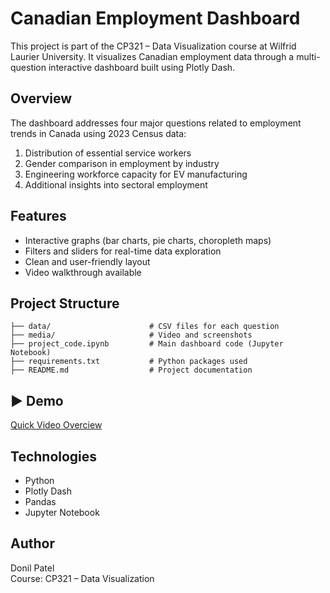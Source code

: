 # Canadian Employment Dashboard

This project is part of the CP321 – Data Visualization course at Wilfrid Laurier University. It visualizes Canadian employment data through a multi-question interactive dashboard built using Plotly Dash.

## Overview

The dashboard addresses four major questions related to employment trends in Canada using 2023 Census data:
1. Distribution of essential service workers
2. Gender comparison in employment by industry
3. Engineering workforce capacity for EV manufacturing
4. Additional insights into sectoral employment

## Features

- Interactive graphs (bar charts, pie charts, choropleth maps)
- Filters and sliders for real-time data exploration
- Clean and user-friendly layout
- Video walkthrough available

## Project Structure

```
├── data/                      # CSV files for each question
├── media/                     # Video and screenshots
├── project_code.ipynb         # Main dashboard code (Jupyter Notebook)
├── requirements.txt           # Python packages used
├── README.md                  # Project documentation
```

## ▶️ Demo

 [Quick Video Overciew](media/video.mp4)

## Technologies

- Python
- Plotly Dash
- Pandas
- Jupyter Notebook

## Author

Donil Patel  
Course: CP321 – Data Visualization
